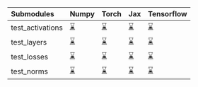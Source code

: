 | Submodules       | Numpy                                                                                                                           | Torch                                                                                                                           | Jax                                                                                                                             | Tensorflow                                                                                                                      |
|:-----------------|:--------------------------------------------------------------------------------------------------------------------------------|:--------------------------------------------------------------------------------------------------------------------------------|:--------------------------------------------------------------------------------------------------------------------------------|:--------------------------------------------------------------------------------------------------------------------------------|
| test_activations | <a href="https://github.com/unifyai/ivy/runs/7923252448?check_suite_focus=true" rel="noopener noreferrer" target="_blank">⌛</a> | <a href="https://github.com/unifyai/ivy/runs/7923252887?check_suite_focus=true" rel="noopener noreferrer" target="_blank">⌛</a> | <a href="https://github.com/unifyai/ivy/runs/7923253312?check_suite_focus=true" rel="noopener noreferrer" target="_blank">⌛</a> | <a href="https://github.com/unifyai/ivy/runs/7923253744?check_suite_focus=true" rel="noopener noreferrer" target="_blank">⌛</a> |
| test_layers      | <a href="https://github.com/unifyai/ivy/runs/7923252553?check_suite_focus=true" rel="noopener noreferrer" target="_blank">⌛</a> | <a href="https://github.com/unifyai/ivy/runs/7923252988?check_suite_focus=true" rel="noopener noreferrer" target="_blank">⌛</a> | <a href="https://github.com/unifyai/ivy/runs/7923253415?check_suite_focus=true" rel="noopener noreferrer" target="_blank">⌛</a> | <a href="https://github.com/unifyai/ivy/runs/7923253867?check_suite_focus=true" rel="noopener noreferrer" target="_blank">⌛</a> |
| test_losses      | <a href="https://github.com/unifyai/ivy/runs/7923252671?check_suite_focus=true" rel="noopener noreferrer" target="_blank">⌛</a> | <a href="https://github.com/unifyai/ivy/runs/7923253091?check_suite_focus=true" rel="noopener noreferrer" target="_blank">⌛</a> | <a href="https://github.com/unifyai/ivy/runs/7923253525?check_suite_focus=true" rel="noopener noreferrer" target="_blank">⌛</a> | <a href="https://github.com/unifyai/ivy/runs/7923253976?check_suite_focus=true" rel="noopener noreferrer" target="_blank">⌛</a> |
| test_norms       | <a href="https://github.com/unifyai/ivy/runs/7923252767?check_suite_focus=true" rel="noopener noreferrer" target="_blank">⌛</a> | <a href="https://github.com/unifyai/ivy/runs/7923253194?check_suite_focus=true" rel="noopener noreferrer" target="_blank">⌛</a> | <a href="https://github.com/unifyai/ivy/runs/7923253637?check_suite_focus=true" rel="noopener noreferrer" target="_blank">⌛</a> | <a href="https://github.com/unifyai/ivy/runs/7923254093?check_suite_focus=true" rel="noopener noreferrer" target="_blank">⌛</a> |